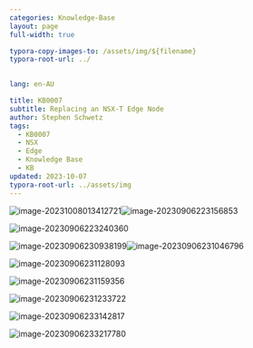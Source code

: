 ```yaml
---
categories: Knowledge-Base
layout: page
full-width: true

typora-copy-images-to: /assets/img/${filename}
typora-root-url: ../
		

lang: en-AU

title: KB0007
subtitle: Replacing an NSX-T Edge Node
author: Stephen Schwetz
tags: 
  - KB0007
  - NSX
  - Edge
  - Knowledge Base
  - KB
updated: 2023-10-07
typora-root-url: ../assets/img
---
```




![image-20231008013412721](image-20231008013412721.png)![image-20230906223156853](image-20230906223156853.png)

![image-20230906223240360](image-20230906223240360-6689182.png)

![image-20230906230938199](image-20230906230938199.png)![image-20230906231046796](image-20230906231046796.png)

![image-20230906231128093](image-20230906231128093.png)

![image-20230906231159356](image-20230906231159356.png)

![image-20230906231233722](image-20230906231233722.png)

![image-20230906233142817](image-20230906233142817.png)

![image-20230906233217780](image-20230906233217780.png)

